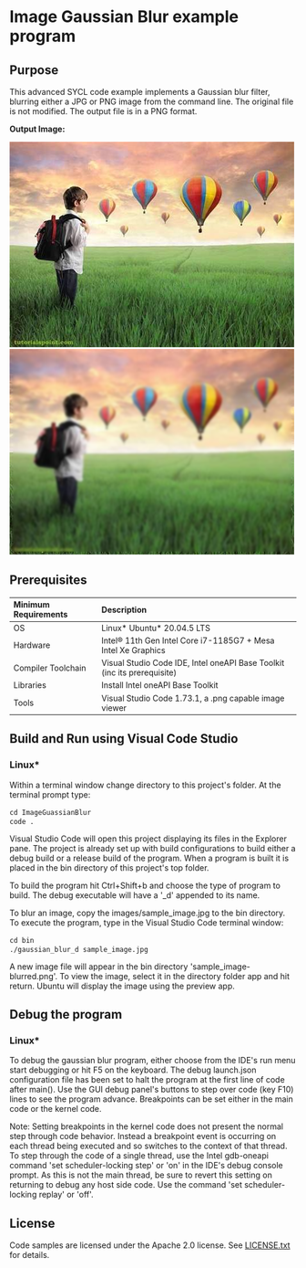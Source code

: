 # Image Gaussian Blur example program

## Purpose
This advanced SYCL code example implements a Gaussian blur filter, blurring
either a JPG or PNG image from the command line. The original file is not modified.
The output file is in a PNG format.

__Output Image:__

![Gaussian blur input](images/sample_image.jpg)<br>
![Gaussian blue output](images/sample_image-blurred.png)

## Prerequisites

| Minimum Requirements              | Description
|:---                               |:---
| OS                                | Linux* Ubuntu* 20.04.5 LTS
| Hardware                          | Intel&reg; 11th Gen Intel Core i7-1185G7 + Mesa Intel Xe Graphics
| Compiler Toolchain                | Visual Studio Code IDE, Intel oneAPI Base Toolkit (inc its prerequisite)
| Libraries                         | Install Intel oneAPI Base Toolkit 
| Tools                             | Visual Studio Code 1.73.1, a .png capable image viewer

## Build and Run using Visual Code Studio

### Linux*

Within a terminal window change directory to this project's folder. At the 
terminal prompt type:

```
cd ImageGuassianBlur
code .
```

Visual Studio Code will open this project displaying its files in the Explorer 
pane. 
The project is already set up with build configurations to build either a
debug build or a release build of the program. When a program is built it is
placed in the bin directory of this project's top folder.

To build the program hit Ctrl+Shift+b and choose the type of program to build.
The debug executable will have a '_d' appended to its name.

To blur an image, copy the images/sample_image.jpg to the bin directory.
To execute the program, type in the Visual Studio Code terminal window:
```
cd bin
./gaussian_blur_d sample_image.jpg
```
A new image file will appear in the bin directory 'sample_image-blurred.png'.
To view the image, select it in the directory folder app and hit return.
Ubuntu will display the image using the preview app.

## Debug the program

### Linux*

To debug the gaussian blur program, either choose from the IDE's run menu 
start debugging or hit F5 on the keyboard.
The debug launch.json configuration file has been set to halt the program
at the first line of code after main().
Use the GUI debug panel's buttons to step over code (key F10) lines to see the 
program advance. 
Breakpoints can be set either in the main code or the kernel code.

Note: Setting breakpoints in the kernel code does not present the normal 
      step through code behavior. Instead a breakpoint event is occurring
      on each thread being executed and so switches to the context of 
      that thread. To step through the code of a single thread, use the 
      Intel gdb-oneapi command 'set scheduler-locking step' or 'on' in the 
      IDE's debug console prompt. As this is not the main thread, be sure
      to revert this setting on returning to debug any host side code. 
      Use the command 'set scheduler-locking replay' or 'off'.  

## License

Code samples are licensed under the Apache 2.0 license. See
[LICENSE.txt](LICENSE.txt) for details.
